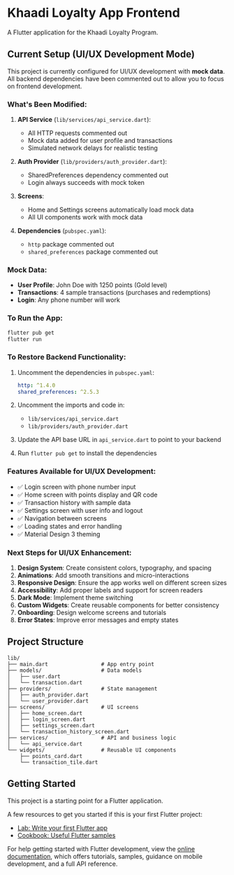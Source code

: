# Khaadi Loyalty App Frontend

A Flutter application for the Khaadi Loyalty Program.

## Current Setup (UI/UX Development Mode)

This project is currently configured for UI/UX development with **mock data**. All backend dependencies have been commented out to allow you to focus on frontend development.

### What's Been Modified:

1. **API Service** (`lib/services/api_service.dart`):
   - All HTTP requests commented out
   - Mock data added for user profile and transactions
   - Simulated network delays for realistic testing

2. **Auth Provider** (`lib/providers/auth_provider.dart`):
   - SharedPreferences dependency commented out
   - Login always succeeds with mock token

3. **Screens**:
   - Home and Settings screens automatically load mock data
   - All UI components work with mock data

4. **Dependencies** (`pubspec.yaml`):
   - `http` package commented out
   - `shared_preferences` package commented out

### Mock Data:

- **User Profile**: John Doe with 1250 points (Gold level)
- **Transactions**: 4 sample transactions (purchases and redemptions)
- **Login**: Any phone number will work

### To Run the App:

```bash
flutter pub get
flutter run
```

### To Restore Backend Functionality:

1. Uncomment the dependencies in `pubspec.yaml`:
   ```yaml
   http: ^1.4.0
   shared_preferences: ^2.5.3
   ```

2. Uncomment the imports and code in:
   - `lib/services/api_service.dart`
   - `lib/providers/auth_provider.dart`

3. Update the API base URL in `api_service.dart` to point to your backend

4. Run `flutter pub get` to install the dependencies

### Features Available for UI/UX Development:

- ✅ Login screen with phone number input
- ✅ Home screen with points display and QR code
- ✅ Transaction history with sample data
- ✅ Settings screen with user info and logout
- ✅ Navigation between screens
- ✅ Loading states and error handling
- ✅ Material Design 3 theming

### Next Steps for UI/UX Enhancement:

1. **Design System**: Create consistent colors, typography, and spacing
2. **Animations**: Add smooth transitions and micro-interactions
3. **Responsive Design**: Ensure the app works well on different screen sizes
4. **Accessibility**: Add proper labels and support for screen readers
5. **Dark Mode**: Implement theme switching
6. **Custom Widgets**: Create reusable components for better consistency
7. **Onboarding**: Design welcome screens and tutorials
8. **Error States**: Improve error messages and empty states

## Project Structure

```
lib/
├── main.dart                 # App entry point
├── models/                   # Data models
│   ├── user.dart
│   └── transaction.dart
├── providers/                # State management
│   ├── auth_provider.dart
│   └── user_provider.dart
├── screens/                  # UI screens
│   ├── home_screen.dart
│   ├── login_screen.dart
│   ├── settings_screen.dart
│   └── transaction_history_screen.dart
├── services/                 # API and business logic
│   └── api_service.dart
└── widgets/                  # Reusable UI components
    ├── points_card.dart
    └── transaction_tile.dart
```

## Getting Started

This project is a starting point for a Flutter application.

A few resources to get you started if this is your first Flutter project:

- [Lab: Write your first Flutter app](https://docs.flutter.dev/get-started/codelab)
- [Cookbook: Useful Flutter samples](https://docs.flutter.dev/cookbook)

For help getting started with Flutter development, view the
[online documentation](https://docs.flutter.dev/), which offers tutorials,
samples, guidance on mobile development, and a full API reference.
